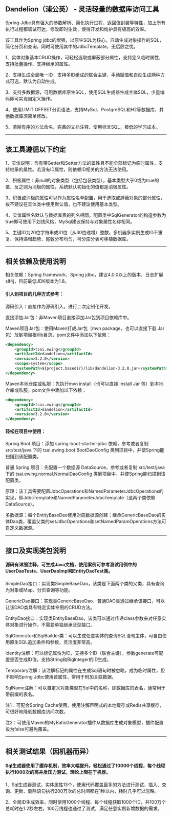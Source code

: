 ## Dandelion（浦公英） - 灵活轻量的数据库访问工具

Spring Jdbc具有强大的参数解析、简化执行过程、返回值封装等特性，加上所有执行过程都调试可达，修改即时生效，使得开发和维护具有极高的效率。  

该工具作为Spring jdbc的增强，以原生SQL为核心，自动生成对象操作的SQL，简化分页和查询，同时可使用其中的JdbcTemplate，无后顾之忧。  

1、实体对象基本CRUD操作，可轻松选取或屏蔽部分属性，支持定义临时属性，支持批量操作、支持继承的属性。  

2、支持生成全局唯一ID，支持多ID组成的联合主键，手动赋值和自动生成两种方式可选，默认为自动生成。  

3、支持多数据源，可用数据库原生SQL，使用SQL生成器生成主体SQL，少量编码即可实现自定义操作。  

4、使用LIMIT OFFSET分页语法，支持MySql、PostgreSQL和H2等数据库，其他数据库须简单修改。  

5、清晰有序的方法命名、完善的文档注释、使用标准SQL，极低的学习成本。  

-----

## 该工具遵循以下约定

1、实体说明：含有带Getter和Setter方法的属性且不能全部标记为临时属性，支持继承的属性。若没有ID属性，则依赖ID相关的方法无法使用。  

2、积极属性：非null的对象类型（包括包装类型），基本类型大于0或为true的值，反之则为消极的属性，系统默认初始化的值都是消极属性。  

3、积极或消极的属性可以作为属性名单配置，用于选取或屏蔽对象的部分属性，故不建议在实体类中使用默认值，也不建议使用基本类型。  

4、实体属性名默认与数据库表的列名相同，配置类中SqlGenerator的构造参数为true即可使用下划线风格，MySql建议保持与对象属性名称相同。  

5、主键ID为20位字符串或31位（从30位递增）整数，多机器多实例生成ID不重复、保持递增趋势、尾数分布均匀，可分库分表可移植数据库。  

-----

## 相关依赖及使用说明

相关依赖：Spring framework、Spring jdbc，建议4.0.0以上的版本，日志扩展slf4j，目前最低JDK版本为1.8。  
#### 引入到项目的几种方式参考：
源码引入：直接作为源码引入，进行二次定制化开发。  

直接添加Jar包：非Maven项目直接添加Jar包到项目依赖库中。  

Maven项目Jar包：使用Maven打成Jar包（mvn package，也可以直接下载 Jar 包）放到项目根/lib目录，pom文件中添加以下依赖：
```xml
<dependency>
    <groupId>tsai.ewing</groupId>
    <artifactId>dandelion</artifactId>
    <version>3.2.0</version>
    <scope>system</scope>
    <systemPath>${project.basedir}/lib/dandelion-3.2.0.jar</systemPath>
</dependency>
```
Maven本地仓库或私服：先执行mvn install（也可以直接 install Jar 包）到本地仓库或私服，pom文件中添加以下依赖：
```xml
<dependency>
    <groupId>tsai.ewing</groupId>
    <artifactId>dandelion</artifactId>
    <version>3.2.0</version>
</dependency>
```
#### 轻松在项目中使用：
Spring Boot 项目：添加 spring-boot-starter-jdbc 依赖，参考或者复制 src/test/java 下的 tsai.ewing.boot.BootDaoConfig 类到项目中，并使Spring能扫描到该配置类。  

普通 Spring 项目：先配置一个数据源 DataSource，参考或者复制 src/test/java 下的 tsai.ewing.normal.NormalDaoConfig 类到项目中，并使Spring能扫描到该配置类。  

原理：该工具需要配置JdbcOperations和NamedParameterJdbcOperations的实现，即JdbcTemplate和NamedParameterJdbcTemplate（这两个类依赖DataSource）。  

多数据源：每个EntityBaseDao使用对应数据源创建；继承GenericBaseDao的实体Dao类，覆盖父类的setJdbcOperations和setNamedParamOperations方法可自定义数据源。  

-----

## 接口及实现类包说明

#### 源码有详细注释，可生成Java文档，使用案例可参考测试用例中的UserDaoTests、UserDaoImpl和EntityDaoTest类。

SimpleDao接口：实现类SimpleBaseDao，该类是下面两个类的父类，具有查询为对象或Map、分页查询等功能。  

GenericDao接口：实现类GenericBaseDao，普通DAO类通过继承该接口，可以让该DAO类具有特定实体专用的CRUD方法。  

EntityDao接口：实现类EntityBaseDao，该类可以通过传递class参数来对任意实体对象进行操作，不需要单独继承泛型接口。  

SqlGenerator和SqlBuilder类：可以生成任意实体的查询SQL语句主体，可自由使用原生SQL追加条件和参数，灵活度非常高。  

Identity注解：可以标记属性为ID，支持多个ID（联合主键），参数generate可配置是否生成ID值，支持String和BigInteger的ID生成。  

Temporary注解：该注解标记的属性在生成Sql语句时被忽略，成为临时属性，但不影响Spring Jdbc使用该属性，常用于附加关联数据。  

SqlName注解：可以自定义对象类型在Sql中的名称，即数据库的表名，通常用于带前缀的表名。  

注1：可配合Spring Cache使用，使用注解声明式的本地缓存或Redis共享缓存，可很好地降低数据库访问次数。  

注2：可使用Maven的MyBatisGenerator插件从数据库生成对象模型，插件<overwrite>配置设为false可避免覆盖。  

------

## 相关测试结果（因机器而异）

#### Sql生成器使用了缓存机制，效率大幅提升。轻松通过了10000个线程，每个线程执行1000次的高并发压力测试，理论上限在于机器。

1、Sql生成器测试，实体属性13个，使用代码覆盖最多的方法进行测试，插入、查询、更新、删除语句执行200万次的总时间都在1秒以内，耗时几乎可以忽略。  

2、全局ID生成效率，同时使用1000个线程、每个线程获取1000个ID，共100万个总耗时在1.2秒左右，100万线程也通过了测试，满足任意实例新增数据的需求。  
